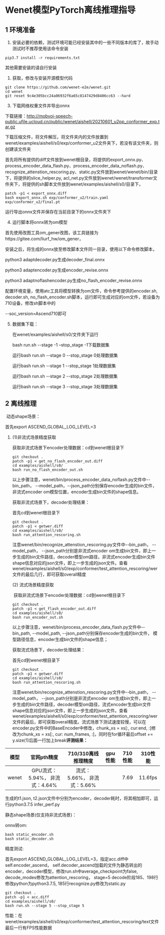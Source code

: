 # Wenet模型PyTorch离线推理指导

## 1 环境准备 

1. 安装必要的依赖，测试环境可能已经安装其中的一些不同版本的库了，故手动测试时不推荐使用该命令安装  

```
pip3.7 install -r requirements.txt  
```

其他需要安装的请自行安装

1. 获取，修改与安装开源模型代码  

```
git clone https://github.com/wenet-e2e/wenet.git
cd wenet
git reset 9c4e305bcc24a06932f6a65c8147429d8406cc63 --hard
```

3. 下载网络权重文件并导出onnx

下载链接：http://mobvoi-speech-public.ufile.ucloud.cn/public/wenet/aishell/20210601_u2pp_conformer_exp.tar.gz

下载压缩文件，将文件解压，将文件夹内的文件放置到wenet/examples/aishell/s0/exp/conformer_u2文件夹下，若没有该文件夹，则创建该文件夹

首先将所有提供的diff文件放到wenet根目录，将提供的export_onnx.py、process_encoder_data_flash.py、process_encoder_data_noflash.py、recognize_attenstion_rescoring.py、static.py文件放到wenet/wenet/bin/目录下，将提供的slice_helper.py, acl_net.py文件放到wenet/wenet/transformer文件夹下，将提供的sh脚本文件放到wenet/examples/aishell/s0/目录下，

```
patch -p1 < export_onnx.diff
bash export_onnx.sh exp/conformer_u2/train.yaml exp/conformer_u2/final.pt
```

运行导出onnx文件并保存在当前目录下的onnx文件夹下

4.  运行脚本将onnx转为om模型

首先使用改图工具om_gener改图，该工具链接为https://gitee.com/liurf_hw/om_gener，

安装之后，将生成的onnx放至修改脚本文件同一目录，使用以下命令修改脚本，

python3 adaptdecoder.py生成decoder_final.onnx

python3 adaptencoder.py生成encoder_revise.onnx

python3 adaptnoflashencoder.py生成no_flash_encoder_revise.onnx

配置环境变量，使用atc工具将模型转换为om文件，命令参考提供的encoder.sh, decoder.sh, no_flash_encoder.sh脚本，运行即可生成对应的om文件，若设备为710设备，修改sh脚本中的

--soc_version=Ascend710即可

5. 数据集下载：

   在wenet/examples/aishell/s0/文件夹下运行

   bash run.sh --stage -1 –stop_stage -1下载数据集

   运行bash run.sh --stage 0 --stop_stage 0处理数据集

   运行bash run.sh --stage 1 --stop_stage 1处理数据集

   运行bash run.sh --stage 2 --stop_stage 2处理数据集
   
   运行bash run.sh --stage 3 --stop_stage 3处理数据集

## 2 离线推理 

​	动态shape场景：

   首先export ASCEND_GLOBAL_LOG_LEVEL=3

1. (1)非流式场景精度获取

   获取非流式场景下encoder处理数据：cd到wenet根目录下
   
   ```
   git checkout .
   patch -p1 < get_no_flash_encoder_out.diff
   cd examples/aishell/s0/
   bash run_no_flash_encoder_out.sh
   ```
   
   以上步骤注意，wenet/bin/process_encoder_data_noflash.py文件中--bin_path， --model_path，--json_path分别保存encoder生成的bin文件，非流式encoder om模型位置，encoder生成bin文件的shape信息。
   
   获取非流式场景下，decoder处理结果：
   
   首先cd到wenet根目录下
   
   ```
   git checkout .
   patch -p1 < getwer.diff
   cd examples/aishell/s0/
   bash run_attention_rescoring.sh
   ```
   
   注意wenet/bin/recognize_attenstion_rescoring.py文件中--bin_path， --model_path， --json_path分别是非流式encoder om生成bin文件，即上一步生成的bin文件路径，decoder模型om路径，非流式encoder生成bin文件shape信息对应的json文件，即上一步生成的json文件。查看wenet/examples/aishell/s0/exp/conformer/test_attention_rescoring/wer文件的最后几行，即可获取overall精度
   
    (2) 流式场景精度获取
   
   ​	获取非流式场景下encoder处理数据：cd到wenet根目录下
   
   ```
   git checkout .
   patch -p1 < get_flash_encoder_out.diff
   cd examples/aishell/s0/
   bash run_encoder_out.sh
   ```
   
   以上步骤注意，wenet/bin/process_encoder_data_flash.py文件中--bin_path, --model_path, --json_path分别保存encoder生成的bin文件， 模型路径信息，encoder生成bin文件的shape信息；
   
   
   
   获取流式场景下，decoder处理结果：
   
   首先cd到wenet根目录下
   
   ```
   git checkout .
   patch -p1 < getwer.diff
   cd examples/aishell/s0/
   bash run_attention_rescoring.sh
   ```
   
   注意wenet/bin/recognize_attenstion_rescoring.py文件中--bin_path， --model_path， --json_path分别是非流式encoder om生成bin文件，即上一步生成的bin文件路径，decoder模型om路径，流式encoder生成bin文件shape信息对应的json文件，即上一步生成的json文件。查看wenet/examples/aishell/s0/exp/conformer/test_attention_rescoring/wer文件的最后，即可获取overall精度。流式场景下测试速度较慢，可以在encoder.py文件中的BaseEncoder中修改，chunk_xs = xs[:, cur:end, :]修改为chunk_xs = xs[:, cur: num_frames, :]，同时在for循环最后offset += y.size(1)后面一行加上break**评测结果：**   

| 模型  |          官网pth精度           |     710/310离线推理精度     | gpu性能 | 710性能 | 310性能 |
| :---: | :----------------------------: | :-------------------------: | :-----: | :-----: | ------- |
| wenet | GPU流式：5.94%， 非流式：4.64% | 流式：5.66%， 非流式：5.66% |         |  7.69   | 11.6fps |

生成的t1.json, t2.json文件中分别为encoder，decoder耗时，将其相加即可，运行python3.7.5 infer_perf.py

静态shape场景(仅支持非流式场景)：

onnx转om:

```
bash static_encoder.sh
bash static_decoder.sh
```

精度测试:

首先export ASCEND_GLOBAL_LOG_LEVEL=3，指定acc.diff中self.encoder_ascend， self.decoder_ascend加载的文件为静态转出的encoder，decoder模型，修改run.sh中average_checkpoint为false, decode_modes修改为attention_rescoring， stage=5 decode阶段185、198行修改python为python3.7.5, 185行recognize.py修改为static.py

```
git checkout .
patch -p1 < acc.diff
cd examples/aishell/s0/
bash run.sh --stage 5 --stop_stage 5
```

性能：在wenet/examples/aishell/s0/exp/conformer/test_attention_rescoring/text文件最后一行有FPS性能数据

